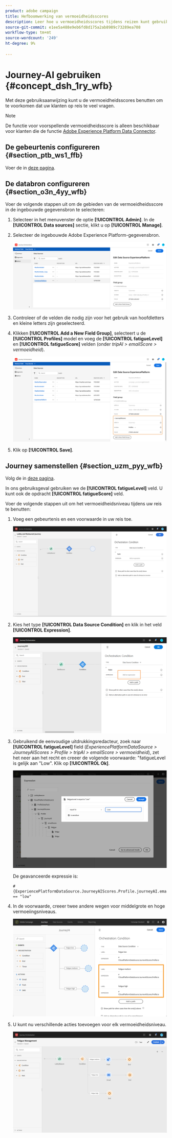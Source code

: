 ```yaml
---
product: adobe campaign
title: Hefboomwerking van vermoeidheidsscores
description: Leer hoe u vermoeidheidsscores tijdens reizen kunt gebruiken
source-git-commit: e1ee5a488e9eb6fd8d175a2ab8989c73289ea708
workflow-type: tm+mt
source-wordcount: '249'
ht-degree: 9%

---
```



# Journey-AI gebruiken {#concept_dsh_1ry_wfb}

Met deze gebruiksaanwijzing kunt u de vermoeidheidsscores benutten om te voorkomen dat uw klanten op reis te veel vragen.

>[!NOTE]
>
>De functie voor voorspellende vermoeidheidsscore is alleen beschikbaar voor klanten die de functie [Adobe Experience Platform Data Connector](https://experienceleague.adobe.com/docs/campaign-standard/using/integrating-with-adobe-cloud/adobe-experience-platform/data-connector/aep-about-data-connector.html).

## De gebeurtenis configureren {#section_ptb_ws1_ffb}

Voer de in [deze pagina](../event/about-events.md).

## De databron configureren {#section_o3n_4yy_wfb}

Voer de volgende stappen uit om de gebieden van de vermoeidheidsscore in de ingebouwde gegevensbron te selecteren:

1. Selecteer in het menuvenster de optie **[!UICONTROL Admin]**. In de **[!UICONTROL Data sources]** sectie, klikt u op **[!UICONTROL Manage]**.
1. Selecteer de ingebouwde Adobe Experience Platform-gegevensbron.

   ![](../assets/journey23.png)

1. Controleer of de velden die nodig zijn voor het gebruik van hoofdletters en kleine letters zijn geselecteerd.
1. Klikken **[!UICONTROL Add a New Field Group]**, selecteert u de **[!UICONTROL Profiles]** model en voeg de **[!UICONTROL fatigueLevel]** en **[!UICONTROL fatigueScore]** velden (onder _tripAI > emailScore > vermoeidheid_).

   ![](../assets/journeyuc3_1.png)

1. Klik op **[!UICONTROL Save]**.

## Journey samenstellen {#section_uzm_pyy_wfb}

Volg de in [deze pagina](../building-journeys/journey.md).

In ons gebruiksgeval gebruiken we de **[!UICONTROL fatigueLevel]** veld. U kunt ook de opdracht **[!UICONTROL fatigueScore]** veld.

Voer de volgende stappen uit om het vermoeidheidsniveau tijdens uw reis te benutten:

1. Voeg een gebeurtenis en een voorwaarde in uw reis toe.

   ![](../assets/journeyuc2_14.png)

1. Kies het type **[!UICONTROL Data Source Condition]** en klik in het veld **[!UICONTROL Expression]**. 

   ![](../assets/journeyuc3_2.png)

1. Gebruikend de eenvoudige uitdrukkingsredacteur, zoek naar **[!UICONTROL fatigueLevel]** field (_ExperiencePlatformDataSource > JourneyAIScores > Profile > tripAI > emailScore > vermoeidheid_), zet het neer aan het recht en creeer de volgende voorwaarde: &quot;fatigueLevel is gelijk aan &quot;Low&quot;. Klik op **[!UICONTROL Ok]**.

   ![](../assets/journeyuc3_3.png)

   De geavanceerde expressie is:

   ```
   #{ExperiencePlatformDataSource.JourneyAIScores.Profile.journeyAI.emailScore.fatigue.fatigueLevel} == "low"
   ```

1. In de voorwaarde, creeer twee andere wegen voor middelgrote en hoge vermoeiingsniveaus.

   ![](../assets/journeyuc3_4.png)

1. U kunt nu verschillende acties toevoegen voor elk vermoeidheidsniveau.

   ![](../assets/journeyuc3_5.png)
